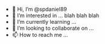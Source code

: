- 👋 Hi, I’m @spdaniel89
- 👀 I’m interested in ... blah blah blah
- 🌱 I’m currently learning ...
- 💞️ I’m looking to collaborate on ...
- 📫 How to reach me ...

<!---
spdaniel89/spdaniel89 is a ✨ special ✨ repository because its `README.md` (this file) appears on your GitHub profile.
You can click the Preview link to take a look at your changes.
--->

